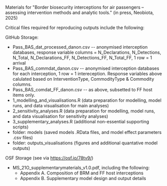 Materials for "Border biosecurity interceptions for air passengers – assessing intervention methods and analytic tools." (in press, Neobiota, 2025)

Critical files required for reproducing outputs include the following: 

GitHub Storage:
 - Pass_BAS_dat_processed_danon.csv -- anonymised interception databases, response variable columns = N_Declarations, N_Detections, N_Total, N_Declarations_FF, N_Detections_FF, N_Total_FF, 1 row = 1 arrival
 - Pass_BAS_commdat_danon.csv -- anonymised interception databases for each interception, 1 row = 1 intereception. Response variables above calulated based on InterventionType, CommodityType & Commodity columns. 
 - Pass_BAS_comdat_FF_danon.csv -- as above, subsetted to FF host items only. 
 - 1_modelling_and_visualisations.R (data preparation for modelling, model runs, and data visualisation for main analyses)
 - 2_sensitivity_analyses.R (data preparation for modelling, model runs, and data visualisation for sensitivity analyses)
 - 3_supplementary_analyses.R (additional non-essential supporting scripts)
 - folder: models (saved models .RData files, and model effect parameters .csv files)
 - folder: outputs_visualisations (figures and additional quantative model outputs)

OSF Storage (see via https://osf.io/78tv9/)
 - MS_21O_supplementarymaterials_v1.0.pdf, including the following:
	- Appendix A.  Composition of BRM and FF host interceptions
	- Appendix B.  Supplementary model design and output details
